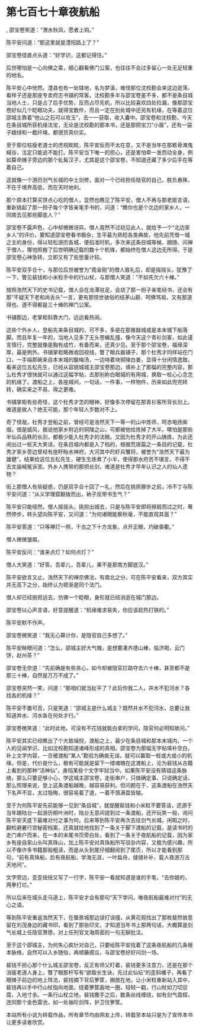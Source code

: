 # 第七百七十章夜航船
,  邵宝卷笑道：“渭水秋风，愿者上钩。”
   陈平安问道：“那这里就是澧阳路上了？”
   邵宝卷径直点头道：“好学识，这都记得住。”
   后世哪怕是一心向佛之辈，细心翻看佛门公案，也往往不会过多留心一处无足轻重的地名。
   陈平安心中恍然。澧县也有一处辖地，名为梦溪，难怪那位沈校勘会来这边逛荡，看样子还是那座专卖府志书铺的常客。沈校勘多半与邵宝卷差不多，都不是条目城当地人士，只是占了后手优势，反而占尽先机，所以比较喜欢四处捡漏，像那邵宝卷好似几个眨眼功夫，就得宝数件，而且一定在别处城中还另有机缘，在等着这位邵城主靠着“他山之石可以攻玉”，去一一获取，收入囊中。邵宝卷和沈校勘，今天在条目城所获机缘法宝，无论是沈校勘的那本书，还是那把宝刀“小眉”，还有一袋子娥绿和一截纤绳，都很货真价实。
   至于那位枯瘦老道士的虎视眈眈，陈平安反而不太在意，又不是当年在那骸骨滩鬼蜮谷，注定只能逃不能打。陈平安当下唯一的担心，还是害怕牵一发而动全身，例如算命摊子旁边的那个虬髯汉子，尤其是这个邵宝卷，不知道还藏了多少后手在等着自己。
   这就像一个游历剑气长城的中土剑修，面对一个已经担任隐官的自己，胜负悬殊，不在于境界高低，而在天时地利。
   那个原本打算买饼点心吃的僧人，显然也瞧见了陈平安，僧人不再与那老妪言语，重新挑起了那一担子每个字皆亲笔手书的，问道：“瞧你也是个北边的家乡人，一同南去见那些脚底人？”
   邵宝卷不露声色，心中却微微讶异。僧人竟然不过初见此人，就给予一个“北边家乡人”的评价。要知道邵宝卷看书极杂，生平最为熟稔各类典故，他先前凭借一城之主的身份，得以轻松游历各城，便掐准时机，多次来这条目城等候、跟随、问禅于僧人，哪怕照搬了后世明确记载的数十个机锋，都始终在僧人这边无所得。于是邵宝卷心神急转，立即又有了些思量计较。
   陈平安双手合十，与那位后世被誉为“周金刚”的僧人致礼后，却是摇摇头，犹豫了一下，瞥见裴钱和小米粒手中的行山杖，与那僧人笑道：“不如先欠六十棒。”
   按照浩然天下的史书记载，僧人会在龙潭驻足，会烧了那一担子亲笔经书，还会有那“不疑天下老和尚舌头”一言，更有那惊世骇俗的结茅山巅、呵佛骂祖，又有那道得也、道不得都是三十棒的禅门公案。
   书铺那边，老掌柜斜靠大门，远远看热闹。
   这些个外乡人，登船先来条目城的，可不多，多是在那推敲城或是本末城下船落脚。而且年复一年的，当地人见多了无头苍蝇乱撞，像今天这个青衫剑客，如此谨言慎行，完整就像是胸有成竹，有备而来，还真少见。至于那个邵宝卷，福缘深厚，最是例外。书铺掌柜略微收回视线，瞥了眼兵器铺子，那个杜秀才同样站在门口，一手端那碗来自本末城的酸梅汤，一边啃着块铜陵白姜，显得十分闲情逸致。看来这位五松先生，已经从容貌城城主邵宝卷那边，填补上了那幅的完整内容，那么杜秀才很快就可以通过这幅字帖，去那别称白眼城的有用城，换取一桩心心念念的机缘了。渡船之上，各座城间，一句话，一件事，一样物件，历来如此兜兜转转，确实来之不易、得之更难。
   书铺掌柜有些奇怪，这个杜秀才怎的眼神，好像多次停留在那青衫客所背长剑上。难道是故人？绝无可能，那个年轻人岁数对不上。
   奇了怪哉，杜秀才登船之前，曾经可是浩然天下一等一的山中炼师，呵赤电扬紫烟，很是威风，据说他家乡附近的铜陵之山，可都被他给炼掉了大半。哪怕是那些半仙兵品秩的长剑，都极少能入杜秀才的法眼。又因为杜秀才的开山铸炼，为此还闹出过一桩天大笑话，在条目城内都是入了档的，根据荒唐篇之一条目的记载，杜秀才家乡旁边曾经有座盱眙水神府，大河其中的虾兵蟹将，被誉为“浩然天下最为雄健”。结果给这位五松先生，硬生生炼煮了小半，使得那水府苦不堪言，不得不去文庙喊冤诉苦。外乡人携带的那把长剑，难道是杜秀才早年认识之人的仙人遗物？
   街上那僧人有些疑惑，仍是双手合十回了一礼，然后在挑担挪步之前，冷不丁与陈平安问道：“从义学理窟翻拨而出，衲子反带书生气？”
   陈平安只能哑然。僧人摇摇头，挑担出城去，只是与陈平安即将擦肩而过之时，蓦然停步，转头望向陈平安，又问道：“为何诸眼能察秋毫，不能直观其面？”
   陈平安答道：“只等禅灯一照，千古之下十方龙象，点开正眼，灼破昏衢。”
   僧人微微皱眉。
   陈平安反问：“谁来点灯？如何点灯？”
   僧人大笑道：“好答。吾辈儿，吾辈儿，果不是那南方脚底汉。”
   陈平安欲言又止。浩然天下的禅宗佛法，有南北之分，可在陈平安看来，双方其实并无高下之分，始终认为顿渐是同个法门。
   僧人却已经挑担远去，仿佛一个眨眼，身形就已经消逝在城门那边。
   邵宝卷以心声言语，好意提醒道：“机缘难求易失，你应该趁热打铁的。”
   陈平安默不作声。
   邵宝卷微笑道：“我无心算计你，是隐官自己多想了。”
   陈平安眯眼问道：“怎么，邵城主好大气魄，是想要凑齐德山棒，临济喝，云门饼，赵州茶？”
   邵宝卷无奈道：“先前确是有些贪心，如今却被隐官拦路夺去六十棒，甚至都不是那三十棒，自然是万万不成了。”
   邵宝卷突然一笑，问道：“那咱们就当扯平了？此后你我二人，井水不犯河水？各找各的机缘？”
   陈平安不置可否，只是笑道：“邵城主是什么城主？既然井水不犯河水，总要让我知道井水、河水各在何处才行。”
   邵宝卷微笑道：“此时此地，可没有不花钱就能白拿的学问，隐官何必明知故问。”
   陈平安其实已经瞧出了个大致端倪，渡船之上，最少在条目城和那本末城内，一个人的见闻学识，比如沈校勘知道诸峰形成的真相，邵宝卷为那幅无字帖填补空白，补上文字内容，一旦被渡船“某人”勘验为确凿无误，就可以赢取一桩或大或小的机缘。但是，代价是什么，极有可能就是留下一缕魂魄在这渡船上，沦为裴钱从古籍上看到的那种“活神仙”，身陷某些个文字牢狱当中。如果陈平安没有猜错这条脉络，那么只要足够小心，学这城主邵宝卷，走街串户，只做确定事、只说确定话，那么照理来说，登上这条渡船越晚，越容易获利。但问题在于，这条渡船在浩然天下名声不显，太过隐晦，很容易着了道，一着不慎满盘皆输。
   至于为何陈平安先前能够一见到“条目城”，就提醒裴钱和小米粒不要答话，还源于当年跟陆台一起游历桐叶洲时，陆台无意间提到过一条渡船，还开玩笑一般，询问陈平安天底下最难对付之事为何。后来等到陈平安再次去往剑气长城，闲暇之时，翻检避暑行宫秘密档案，还真就给他找到了一条关于脚下渡船的记载，是读书时的走门串户而来，在一本的末尾书页旁白处，看到了一条关于夜航船的记载，因为家乡有座自家山头叫真珠山，加上陈平安对真珠船所写驳杂内容，又极为感兴趣，所以不像许多书籍那般粗读，而是从头到尾仔细翻阅到了尾页，所以才能看到那句，“前有真珠船，后有夜航船，学海无涯，一叶扁舟，缝缝补补，载人夜游万古天地间”。
   文字旁边，歪歪扭扭又写了一行字，陈平安一看就知道是谁的手笔，“去你娘的，两拳打烂。”
   所以后来在城头走马道上，陈平安才会有那句“天下学问，唯夜航船最难对付”的无心之语。
   等到陈平安重返浩然天下，在蜃景城那边误打误撞，从黄花观找出了那枚斐然故意留在刘茂身边的藏书印，看到了那些印文，才知道当年书上那两句话，大概算是剑气长城上任隐官萧愻，对上任刑官文海周密的一句无聊批注。
   至于这个邵城主，为何失心疯针对自己，只要给陈平安找着了这条夜航船的几条根本脉络，自然可以入乡随俗，再顺藤摸瓜，与邵宝卷好好问剑一场。
   裴钱不担心那个什么城主邵宝卷，反正有师父盯着，裴钱更多注意力，还是在那个消瘦老道人身上，瞥了眼那杆写有“欲取长生诀，先过此仙坛”的歪斜幡子，再看了眼摊子前边的地上阵法，裴钱摘下背后箩筐，搁放在地，让小米粒重新站入其中，裴钱再以手中行山杖指向地面，绕着箩筐画地一圈，轻轻一戳，行山杖如刀切豆腐，入地寸余。一条行山杖立地，裴钱撒手之后，数条丝线缠绕，如有剑气盘桓，连同那个金色雷池，如一处袖珍剑阵，护卫住箩筐。
  本站所有小说为转载作品，所有章节均由网友上传，转载至本站只是为了宣传本书让更多读者欣赏。